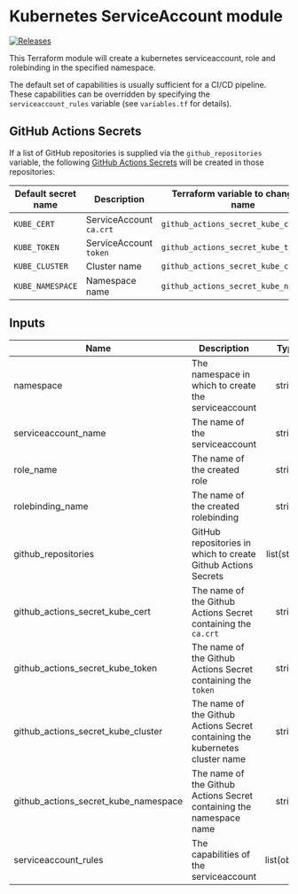 # Kubernetes ServiceAccount module

[![Releases](https://img.shields.io/github/release/ministryofjustice/cloud-platform-terraform-serviceaccount/all.svg?style=flat-square)](https://github.com/ministryofjustice/cloud-platform-terraform-serviceaccount/releases)

This Terraform module will create a kubernetes serviceaccount, role and rolebinding in the specified namespace.

The default set of capabilities is usually sufficient for a CI/CD pipeline. These capabilities can be overridden by specifying the `serviceaccount_rules` variable (see `variables.tf` for details).

## GitHub Actions Secrets

If a list of GitHub repositories is supplied via the `github_repositories` variable, the following [GitHub Actions Secrets] will be created in those repositories:

| Default secret name | Description | Terraform variable to change the name |
|---------------------|-------------|---------------------------------------|
| `KUBE_CERT` | ServiceAccount `ca.crt` | `github_actions_secret_kube_cert` |
| `KUBE_TOKEN` | ServiceAccount `token` | `github_actions_secret_kube_token` |
| `KUBE_CLUSTER` | Cluster name | `github_actions_secret_kube_cluster` |
| `KUBE_NAMESPACE` | Namespace name | `github_actions_secret_kube_namespace` |

## Inputs

| Name | Description | Type | Default | Required |
|------|-------------|:----:|:-----:|:-----:|
| namespace | The namespace in which to create the serviceaccount | string | | yes |
| serviceaccount_name | The name of the serviceaccount | string | cd-serviceaccount | no |
| role_name | The name of the created role | string | serviceaccount-role | no |
| rolebinding_name | The name of the created rolebinding | string | serviceaccount-rolebinding | no |
| github_repositories | GitHub repositories in which to create Github Actions Secrets | list(string) | [] | no |
| github_actions_secret_kube_cert | The name of the Github Actions Secret containing the `ca.crt` | string | KUBE_CERT | no |
| github_actions_secret_kube_token | The name of the Github Actions Secret containing the `token` | string | KUBE_TOKEN | no |
| github_actions_secret_kube_cluster | The name of the Github Actions Secret containing the kubernetes cluster name | string | KUBE_CLUSTER | no |
| github_actions_secret_kube_namespace | The name of the Github Actions Secret containing the namespace name | string | KUBE_NAMESPACE | no |
| serviceaccount_rules | The capabilities of the serviceaccount | list(object) | see `variables.tf` | no |

[Github Actions Secrets]: https://docs.github.com/en/actions/reference/encrypted-secrets
